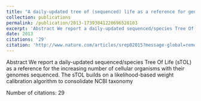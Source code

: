 ```yaml
---
title: "A daily-updated tree of (sequenced) life as a reference for genome research"
collection: publications
permalink: /publication/2013-17393041220696528103
excerpt: 'Abstract We report a daily-updated sequenced/species Tree Of Life (sTOL) as a reference for the increasing number of cellular organisms with their genomes sequenced. The sTOL builds on a likelihood-based weight calibration algorithm to consolidate NCBI taxonomy '
date: 2013
citations: '29'
citation: 'http://www.nature.com/articles/srep02015?message-global=remove&amp;message-global%3Dremove%26WT.ec_id%3DSREP-631-20130701'
---
```

Abstract We report a daily-updated sequenced/species Tree Of Life (sTOL) as a reference for the increasing number of cellular organisms with their genomes sequenced. The sTOL builds on a likelihood-based weight calibration algorithm to consolidate NCBI taxonomy 

Number of citations: 29